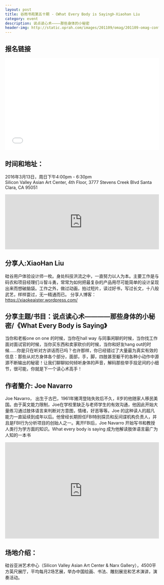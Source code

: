```yaml
---
layout: post
title: 谷雨书苑第五十期 -《What Every Body is Saying》-Xiaohan Liu
category: event
description: 说点读心术————那些身体的小秘密
header-img: http://static.oprah.com/images/201109/omag/201109-omag-confidence-600x411.jpg
---
```


## 报名链接
<div style="width:100%; text-align:left;" ><iframe  src="//eventbrite.com/tickets-external?eid=22749815310&ref=etckt" frameborder="0" height="300" width="100%" vspace="0" hspace="0" marginheight="5" marginwidth="5" scrolling="auto" allowtransparency="true"></iframe></div>

## 时间和地址：

2016年3月13日，周日下午4:00pm - 6:30pm  
Silicon Valley Asian Art Center, 4th Floor, 3777 Stevens Creek Blvd Santa Clara, CA 95051

<iframe width="100%" height="180" frameborder="0" style="border:0"
src="https://www.google.com/maps/embed/v1/place?q=3777%20Stevens%20Creek%20Blvd%20Santa%20Clara%2C%20CA%2095054&key=AIzaSyBU8Fpde0IWAvSPYuvrpcjOHm_8scuCusk" allowfullscreen></iframe>

## 分享人:XiaoHan Liu
硅谷用户体验设计师一枚。身处科技洪流之中，一直努力以人为本。主要工作是与码农和项目经理们斗智斗勇，常常为如何把最复杂的产品用尽可能简单的设计呈现出来而想破脑袋。工作之外，做过动画，拍过短片，读过好书，写过长文，十八般武艺，样样耍过，无一精通而已。 分享人博客：https://xiaokeaister.wordpress.com/

## 分享主题/书目：说点读心术————那些身体的小秘密/《What Every Body is Saying》  
当你和老板one on one 的时候，当你在hall way 与同事闲聊的时候，当你找工作面对面试官的时候，当你买东西和卖家砍价的时候，当你和好友hang out的时候......你是只在听对方讲话而已吗？也许那样，你已经错过了大量最为真实有效的信息：那些从对方身体各个部分，面部，手，脚，四肢甚至躯干的各种小动作中源源不断输出的秘密！让我们聊聊如何倾听身体的声音，解码那些举手投足间的小细节，很可能，你就是下一个读心术高手！

## 作者簡介: Joe Navarro
Joe Navarro， 出生于古巴，1961年猪湾登陆失败后不久，8岁的他随家人移民美国。由于英文能力限制，Joe在学校里缺乏与老师学生的有效沟通，他因此开始大量练习通过肢体语言来判断对方意图，情绪，好恶等等。Joe 的这种读人的超凡能力一直延续到成年以后。他曾经长期担任FBI特别探员和反间谍机构负责人，并且是FBI行为分析项目的创始人之一。离开FBI后，Joe Navarro 开始写书和教授人类行为学方面的知识。What every body is saying 成为他解读肢体语言最广为人知的一本书

<iframe width="100%" height="315" src="https://www.youtube.com/embed/HRl0dvPRkSI" frameborder="0" allowfullscreen></iframe>

## 场地介绍：
硅谷亚洲艺术中心（Silicon Valley Asian Art Center & Narx Gallery），4500平方英尺展厅，平均每月2场艺展，举办中国绘画、书法、雕刻展览和艺术演讲，演奏活动。
 
